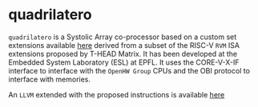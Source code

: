 # quadrilatero

`quadrilatero` is a Systolic Array co-processor based on a custom set extensions available [here](https://github.com/esl-epfl/xheep_matrix_spec)
 derived from a subset of the RISC-V `RVM` ISA extensions proposed by T-HEAD Matrix. 
It has been developed at the Embedded System Laboratory (ESL) at EPFL.
It uses the CORE-V-X-IF interface to interface with the `OpenHW Group` CPUs and the OBI protocol to interface with memories.

An `LLVM` extended with the proposed instructions is available [here](https://github.com/epfl-systemf/rvm-compiler-project)
